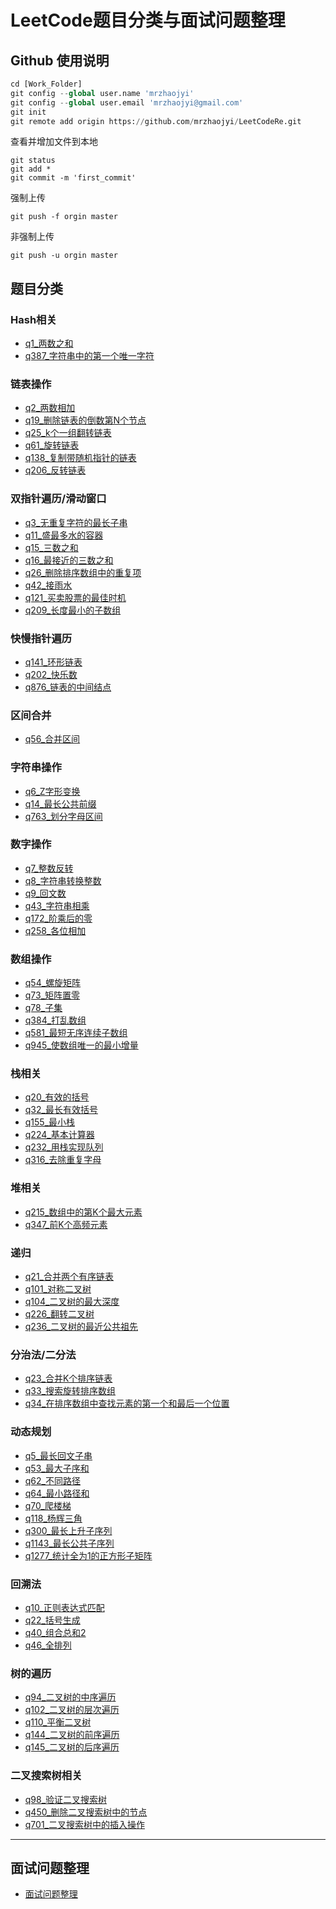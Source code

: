 # LeetCode题目分类与面试问题整理

## Github 使用说明
```python
cd [Work_Folder]
git config --global user.name 'mrzhaojyi'
git config --global user.email 'mrzhaojyi@gmail.com'
git init
git remote add origin https://github.com/mrzhaojyi/LeetCodeRe.git
```
查看并增加文件到本地
```
git status
git add *
git commit -m 'first_commit'
```
强制上传
```
git push -f orgin master
```
非强制上传
```
git push -u orgin master
```
## 题目分类

### Hash相关

* [q1_两数之和](src/hash相关/q1_两数之和)
* [q387_字符串中的第一个唯一字符](src/hash相关/q387_字符串中的第一个唯一字符)

### 链表操作

* [q2_两数相加](src/链表操作/q2_两数相加)
* [q19_删除链表的倒数第N个节点](src/链表操作/q19_删除链表的倒数第N个节点)
* [q25_k个一组翻转链表](src/链表操作/q25_k个一组翻转链表)
* [q61_旋转链表](src/链表操作/q61_旋转链表)
* [q138_复制带随机指针的链表](src/链表操作/q138_复制带随机指针的链表)
* [q206_反转链表](src/链表操作/q206_反转链表)

### 双指针遍历/滑动窗口

* [q3_无重复字符的最长子串](src/双指针遍历/q3_无重复字符的最长子串)
* [q11_盛最多水的容器](src/双指针遍历/q11_盛最多水的容器)
* [q15_三数之和](src/双指针遍历/q15_三数之和)
* [q16_最接近的三数之和](src/双指针遍历/q16_最接近的三数之和)
* [q26_删除排序数组中的重复项](src/双指针遍历/q26_删除排序数组中的重复项)
* [q42_接雨水](src/双指针遍历/q42_接雨水)
* [q121_买卖股票的最佳时机](src/双指针遍历/q121_买卖股票的最佳时机)
* [q209_长度最小的子数组](src/双指针遍历/q209_长度最小的子数组)

### 快慢指针遍历

* [q141_环形链表](src/快慢指针遍历/q141_环形链表)
* [q202_快乐数](src/快慢指针遍历/q202_快乐数)
* [q876_链表的中间结点](src/快慢指针遍历/q876_链表的中间结点)

### 区间合并

* [q56_合并区间](src/区间合并/q56_合并区间)

### 字符串操作

* [q6_Z字形变换](src/字符串操作/q6_Z字形变换)
* [q14_最长公共前缀](src/字符串操作/q14_最长公共前缀)
* [q763_划分字母区间](src/字符串操作/q763_划分字母区间)

### 数字操作

* [q7_整数反转](src/数字操作/q7_整数反转)
* [q8_字符串转换整数](src/数字操作/q8_字符串转换整数)
* [q9_回文数](src/数字操作/q9_回文数)
* [q43_字符串相乘](src/数字操作/q43_字符串相乘)
* [q172_阶乘后的零](src/数字操作/q172_阶乘后的零)
* [q258_各位相加](src/数字操作/q258_各位相加)

### 数组操作

* [q54_螺旋矩阵](src/数组操作/q54_螺旋矩阵)
* [q73_矩阵置零](src/数组操作/q73_矩阵置零)
* [q78_子集](src/数组操作/q78_子集)
* [q384_打乱数组](src/数组操作/q384_打乱数组)
* [q581_最短无序连续子数组](src/数组操作/q581_最短无序连续子数组)
* [q945_使数组唯一的最小增量](src/数组操作/q945_使数组唯一的最小增量)

### 栈相关

* [q20_有效的括号](src/栈相关/q20_有效的括号)
* [q32_最长有效括号](src/栈相关/q32_最长有效括号)
* [q155_最小栈](src/栈相关/q155_最小栈)
* [q224_基本计算器](src/栈相关/q224_基本计算器)
* [q232_用栈实现队列](src/栈相关/q232_用栈实现队列)
* [q316_去除重复字母](src/栈相关/q316_去除重复字母)

### 堆相关

* [q215_数组中的第K个最大元素](src/堆相关/q215_数组中的第K个最大元素)
* [q347_前K个高频元素](src/堆相关/q347_前K个高频元素)

### 递归

* [q21_合并两个有序链表](src/递归/q21_合并两个有序链表)
* [q101_对称二叉树](src/递归/q101_对称二叉树)
* [q104_二叉树的最大深度](src/递归/q104_二叉树的最大深度)
* [q226_翻转二叉树](src/递归/q226_翻转二叉树)
* [q236_二叉树的最近公共祖先](src/递归/q236_二叉树的最近公共祖先)

### 分治法/二分法

* [q23_合并K个排序链表](src/分治法/q23_合并K个排序链表)
* [q33_搜索旋转排序数组](src/分治法/q33_搜索旋转排序数组)
* [q34_在排序数组中查找元素的第一个和最后一个位置](src/分治法/q34_在排序数组中查找元素的第一个和最后一个位置)

### 动态规划

* [q5_最长回文子串](src/动态规划/q5_最长回文子串)
* [q53_最大子序和](src/动态规划/q53_最大子序和)
* [q62_不同路径](src/动态规划/q62_不同路径)
* [q64_最小路径和](src/动态规划/q64_最小路径和)
* [q70_爬楼梯](src/动态规划/q70_爬楼梯)
* [q118_杨辉三角](src/动态规划/q118_杨辉三角)
* [q300_最长上升子序列](src/动态规划/q300_最长上升子序列)
* [q1143_最长公共子序列](src/动态规划/q1143_最长公共子序列)
* [q1277_统计全为1的正方形子矩阵](src/动态规划/q1277_统计全为1的正方形子矩阵)

### 回溯法

* [q10_正则表达式匹配](src/回溯法/q10_正则表达式匹配)
* [q22_括号生成](src/回溯法/q22_括号生成)
* [q40_组合总和2](src/回溯法/q40_组合总和2)
* [q46_全排列](src/回溯法/q46_全排列)

### 树的遍历

* [q94_二叉树的中序遍历](src/树的遍历/q94_二叉树的中序遍历)
* [q102_二叉树的层次遍历](src/树的遍历/q102_二叉树的层次遍历)
* [q110_平衡二叉树](src/树的遍历/q110_平衡二叉树)
* [q144_二叉树的前序遍历](src/树的遍历/q144_二叉树的前序遍历)
* [q145_二叉树的后序遍历](src/树的遍历/q145_二叉树的后序遍历)

### 二叉搜索树相关

* [q98_验证二叉搜索树](src/二叉搜索树相关/q98_验证二叉搜索树)
* [q450_删除二叉搜索树中的节点](src/二叉搜索树相关/q450_删除二叉搜索树中的节点)
* [q701_二叉搜索树中的插入操作](src/二叉搜索树相关/q701_二叉搜索树中的插入操作)

-------

## 面试问题整理

* [面试问题整理](Rocket.md)